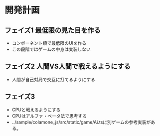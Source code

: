 # 開発計画

## フェイズ1 最低限の見た目を作る
* コンポーネント類で最低限のUIを作る
* この段階ではゲームの中身は実装しない

## フェイズ2 人間VS人間で戦えるようにする
* 人間が自己対局で交互に打てるようにする

## フェイズ3
* CPUと戦えるようにする
* CPUはアルファ・ベータ法で思考する
* ../sample/colamone_js/src/static/game/Ai.tsに別ゲームの参考実装がある。